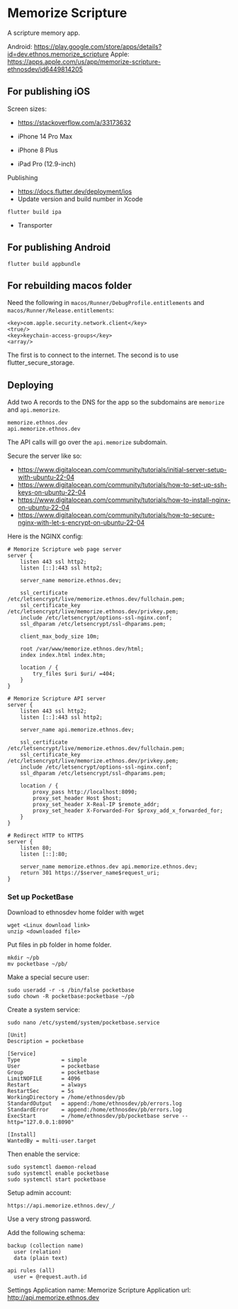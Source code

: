 # Memorize Scripture

A scripture memory app.

Android: https://play.google.com/store/apps/details?id=dev.ethnos.memorize_scripture
Apple: https://apps.apple.com/us/app/memorize-scripture-ethnosdev/id6449814205

## For publishing iOS

Screen sizes:

- https://stackoverflow.com/a/33173632

- iPhone 14 Pro Max
- iPhone 8 Plus
- iPad Pro (12.9-inch) 

Publishing

- https://docs.flutter.dev/deployment/ios
- Update version and build number in Xcode

```
flutter build ipa
```

- Transporter

## For publishing Android

```
flutter build appbundle
```

## For rebuilding macos folder

Need the following in `macos/Runner/DebugProfile.entitlements` and `macos/Runner/Release.entitlements`:

```
<key>com.apple.security.network.client</key>
<true/>
<key>keychain-access-groups</key>
<array/>
```

The first is to connect to the internet. The second is to use flutter_secure_storage.

## Deploying

Add two A records to the DNS for the app so the subdomains are `memorize` and `api.memorize`.

```
memorize.ethnos.dev
api.memorize.ethnos.dev
```

The API calls will go over the `api.memorize` subdomain.

Secure the server like so:

- https://www.digitalocean.com/community/tutorials/initial-server-setup-with-ubuntu-22-04
- https://www.digitalocean.com/community/tutorials/how-to-set-up-ssh-keys-on-ubuntu-22-04
- https://www.digitalocean.com/community/tutorials/how-to-install-nginx-on-ubuntu-22-04
- https://www.digitalocean.com/community/tutorials/how-to-secure-nginx-with-let-s-encrypt-on-ubuntu-22-04

Here is the NGINX config:

```
# Memorize Scripture web page server
server {
    listen 443 ssl http2;
    listen [::]:443 ssl http2;

    server_name memorize.ethnos.dev;

    ssl_certificate /etc/letsencrypt/live/memorize.ethnos.dev/fullchain.pem;
    ssl_certificate_key /etc/letsencrypt/live/memorize.ethnos.dev/privkey.pem;
    include /etc/letsencrypt/options-ssl-nginx.conf;
    ssl_dhparam /etc/letsencrypt/ssl-dhparams.pem;

    client_max_body_size 10m;

    root /var/www/memorize.ethnos.dev/html;
    index index.html index.htm;

    location / {
        try_files $uri $uri/ =404;
    }
}

# Memorize Scripture API server
server {
    listen 443 ssl http2;
    listen [::]:443 ssl http2;

    server_name api.memorize.ethnos.dev;

    ssl_certificate /etc/letsencrypt/live/memorize.ethnos.dev/fullchain.pem;
    ssl_certificate_key /etc/letsencrypt/live/memorize.ethnos.dev/privkey.pem;
    include /etc/letsencrypt/options-ssl-nginx.conf;
    ssl_dhparam /etc/letsencrypt/ssl-dhparams.pem;

    location / {
        proxy_pass http://localhost:8090;
        proxy_set_header Host $host;
        proxy_set_header X-Real-IP $remote_addr;
        proxy_set_header X-Forwarded-For $proxy_add_x_forwarded_for;
    }
}

# Redirect HTTP to HTTPS
server {
    listen 80;
    listen [::]:80;

    server_name memorize.ethnos.dev api.memorize.ethnos.dev;
    return 301 https://$server_name$request_uri;
}
```

### Set up PocketBase

Download to ethnosdev home folder with wget

```
wget <Linux download link>
unzip <downloaded file>
```

Put files in pb folder in home folder.

```
mkdir ~/pb
mv pocketbase ~/pb/
```

Make a special secure user:

```
sudo useradd -r -s /bin/false pocketbase
sudo chown -R pocketbase:pocketbase ~/pb
```

Create a system service:

```
sudo nano /etc/systemd/system/pocketbase.service
```

```
[Unit]
Description = pocketbase

[Service]
Type             = simple
User             = pocketbase
Group            = pocketbase
LimitNOFILE      = 4096
Restart          = always
RestartSec       = 5s
WorkingDirectory = /home/ethnosdev/pb
StandardOutput   = append:/home/ethnosdev/pb/errors.log
StandardError    = append:/home/ethnosdev/pb/errors.log
ExecStart        = /home/ethnosdev/pb/pocketbase serve --http="127.0.0.1:8090"

[Install]
WantedBy = multi-user.target
```

Then enable the service:

```
sudo systemctl daemon-reload
sudo systemctl enable pocketbase
sudo systemctl start pocketbase
```

Setup admin account:

```
https://api.memorize.ethnos.dev/_/
```

Use a very strong password.

Add the following schema:

```
backup (collection name)
  user (relation)
  data (plain text)

api rules (all)
  user = @request.auth.id
```

Settings
  Application name: Memorize Scripture
  Application url: http://api.memorize.ethnos.dev
